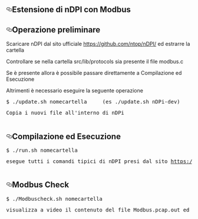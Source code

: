 





<!DOCTYPE html>
<html lang="en">
  <head>
    <meta charset="utf-8">
  <link rel="dns-prefetch" href="https://assets-cdn.github.com">
  <link rel="dns-prefetch" href="https://avatars0.githubusercontent.com">
  <link rel="dns-prefetch" href="https://avatars1.githubusercontent.com">
  <link rel="dns-prefetch" href="https://avatars2.githubusercontent.com">
  <link rel="dns-prefetch" href="https://avatars3.githubusercontent.com">
  <link rel="dns-prefetch" href="https://github-cloud.s3.amazonaws.com">
  <link rel="dns-prefetch" href="https://user-images.githubusercontent.com/">



  <link crossorigin="anonymous" media="all" integrity="sha512-lLo2nlsdl+bHLu6PGvC2j3wfP45RnK4wKQLiPnCDcuXfU38AiD+JCdMywnF3WbJC1jaxe3lAI6AM4uJuMFBLEw==" rel="stylesheet" href="https://assets-cdn.github.com/assets/frameworks-08fc49d3bd2694c870ea23d0906f3610.css" />
  <link crossorigin="anonymous" media="all" integrity="sha512-4kfWSrzu4OShEnC5m0lqUCfKkZfG7JH0ff4wnEtubTUTZqV5pS5oUMTOvWE2DDL7ttjZ9FpnZInl/0TLO3EIiA==" rel="stylesheet" href="https://assets-cdn.github.com/assets/github-6c1d4c04bb55a87b9cb81ffdbd683662.css" />
  
  
  <link crossorigin="anonymous" media="all" integrity="sha512-PcJMPDRp7jbbEAmTk9kaL2kRQqg69QZ26WsZf07xsPyaipKsi3wVG0805PZNYXxotPDAliKKFvNSQPhD8fp1FQ==" rel="stylesheet" href="https://assets-cdn.github.com/assets/site-50c740d9290419d070dd6213a7cd03b5.css" />
  
  

  <meta name="viewport" content="width=device-width">
  




  <link rel="manifest" href="/manifest.json" crossOrigin="use-credentials">

  </head>

  <body>
  <div id="readme" class="readme blob instapaper_body">
  <article class="markdown-body entry-content" itemprop="text">
  
  
  
  
  
  
  
  
  
  
  
  
  
  
  <p></p>
  
  
  
  
  
  
  
  <p>
  </p>
  
  
  
  
  
  
  
  
  
  
  
  <p></p>
  
  
  
  
  
  
  
  
  
  <div>

<div id="user-content-readme">
<h1><a id="user-content-estensione-di-ndpi-con-modbus" class="anchor" aria-hidden="true" href="#estensione-di-ndpi-con-modbus"><svg class="octicon octicon-link" viewBox="0 0 16 16" version="1.1" width="16" height="16" aria-hidden="true"><path fill-rule="evenodd" d="M4 9h1v1H4c-1.5 0-3-1.69-3-3.5S2.55 3 4 3h4c1.45 0 3 1.69 3 3.5 0 1.41-.91 2.72-2 3.25V8.59c.58-.45 1-1.27 1-2.09C10 5.22 8.98 4 8 4H4c-.98 0-2 1.22-2 2.5S3 9 4 9zm9-3h-1v1h1c1 0 2 1.22 2 2.5S13.98 12 13 12H9c-.98 0-2-1.22-2-2.5 0-.83.42-1.64 1-2.09V6.25c-1.09.53-2 1.84-2 3.25C6 11.31 7.55 13 9 13h4c1.45 0 3-1.69 3-3.5S14.5 6 13 6z"></path></svg></a><a id="user-content-estensione di ndpi con modbus" href="#Estensione di nDPI con Modbus"></a>Estensione di nDPI con Modbus</h1>
<h1><a id="user-content-operazione-preliminare-" class="anchor" aria-hidden="true" href="#operazione-preliminare-"><svg class="octicon octicon-link" viewBox="0 0 16 16" version="1.1" width="16" height="16" aria-hidden="true"><path fill-rule="evenodd" d="M4 9h1v1H4c-1.5 0-3-1.69-3-3.5S2.55 3 4 3h4c1.45 0 3 1.69 3 3.5 0 1.41-.91 2.72-2 3.25V8.59c.58-.45 1-1.27 1-2.09C10 5.22 8.98 4 8 4H4c-.98 0-2 1.22-2 2.5S3 9 4 9zm9-3h-1v1h1c1 0 2 1.22 2 2.5S13.98 12 13 12H9c-.98 0-2-1.22-2-2.5 0-.83.42-1.64 1-2.09V6.25c-1.09.53-2 1.84-2 3.25C6 11.31 7.55 13 9 13h4c1.45 0 3-1.69 3-3.5S14.5 6 13 6z"></path></svg></a><a id="user-content-compilazione ed esecuzione " href="#Operazione preliminare "></a>Operazione preliminare </h1>
<div><p>Scaricare nDPI dal sito ufficiale <a href="https://github.com/ntop/nDPI/">https://github.com/ntop/nDPI/</a> ed estrarre la cartella</p>
<p>Controllare se nella cartella src/lib/protocols sia presente il file modbus.c 
<p>Se è presente allora è possibile passare direttamente a Compilazione ed Esecuzione</p>
<p>Altrimenti è necessario eseguire la seguente operazione</p>
<pre>$ ./update.sh nomecartella     (es ./update.sh nDPi-dev)<p>Copia i nuovi file all'interno di nDPi </p></pre></div>


<p>  </p>
<h1><a id="user-content-compilazione-ed-esecuzione-" class="anchor" aria-hidden="true" href="#compilazione-ed-esecuzione-"><svg class="octicon octicon-link" viewBox="0 0 16 16" version="1.1" width="16" height="16" aria-hidden="true"><path fill-rule="evenodd" d="M4 9h1v1H4c-1.5 0-3-1.69-3-3.5S2.55 3 4 3h4c1.45 0 3 1.69 3 3.5 0 1.41-.91 2.72-2 3.25V8.59c.58-.45 1-1.27 1-2.09C10 5.22 8.98 4 8 4H4c-.98 0-2 1.22-2 2.5S3 9 4 9zm9-3h-1v1h1c1 0 2 1.22 2 2.5S13.98 12 13 12H9c-.98 0-2-1.22-2-2.5 0-.83.42-1.64 1-2.09V6.25c-1.09.53-2 1.84-2 3.25C6 11.31 7.55 13 9 13h4c1.45 0 3-1.69 3-3.5S14.5 6 13 6z"></path></svg></a><a id="user-content-compilazione ed esecuzione " href="#Compilazione ed Esecuzione "></a>Compilazione ed Esecuzione </h1>
<div><pre>$ ./run.sh nomecartella<p>esegue tutti i comandi tipici di nDPI presi dal sito <a href="https://github.com/ntop/nDPI/">https://github.com/ntop/nDPI/</a> </p></pre></div>
<p>  </p>
<p>  
</p><h1><a id="user-content-modbus-check" class="anchor" aria-hidden="true" href="#modbus-check"><svg class="octicon octicon-link" viewBox="0 0 16 16" version="1.1" width="16" height="16" aria-hidden="true"><path fill-rule="evenodd" d="M4 9h1v1H4c-1.5 0-3-1.69-3-3.5S2.55 3 4 3h4c1.45 0 3 1.69 3 3.5 0 1.41-.91 2.72-2 3.25V8.59c.58-.45 1-1.27 1-2.09C10 5.22 8.98 4 8 4H4c-.98 0-2 1.22-2 2.5S3 9 4 9zm9-3h-1v1h1c1 0 2 1.22 2 2.5S13.98 12 13 12H9c-.98 0-2-1.22-2-2.5 0-.83.42-1.64 1-2.09V6.25c-1.09.53-2 1.84-2 3.25C6 11.31 7.55 13 9 13h4c1.45 0 3-1.69 3-3.5S14.5 6 13 6z"></path></svg></a><a id="user-content-modbus check" href="#Modbus Check"></a>Modbus Check</h1>
<div><pre>$ ./Modbuscheck.sh nomecartella<p>visualizza a video il contenuto del file Modbus.pcap.out ed esegue nDpiReader con il pcap di Modbus</p></pre></div>
<p>  </p>



  

 


  </body>
</html>

